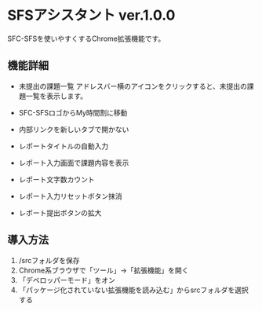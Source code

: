 # SFSアシスタント ver.1.0.0

SFC-SFSを使いやすくするChrome拡張機能です。

## 機能詳細

- 未提出の課題一覧
	アドレスバー横のアイコンをクリックすると、未提出の課題一覧を表示します。

- SFC-SFSロゴからMy時間割に移動

- 内部リンクを新しいタブで開かない

- レポートタイトルの自動入力

- レポート入力画面で課題内容を表示

- レポート文字数カウント

- レポート入力リセットボタン抹消

- レポート提出ボタンの拡大

## 導入方法

1. /srcフォルダを保存
1. Chrome系ブラウザで「ツール」→「拡張機能」を開く
1. 「デベロッパーモード」をオン
1. 「パッケージ化されていない拡張機能を読み込む」からsrcフォルダを選択する
